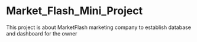 # Market_Flash_Mini_Project
This project is about MarketFlash marketing company to establish database and dashboard for the owner

